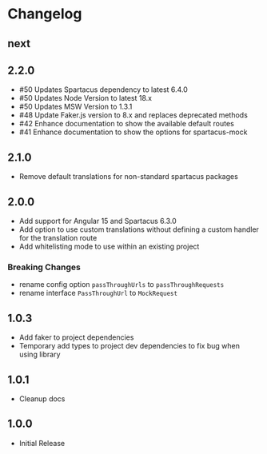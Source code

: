 # Changelog

## next

## 2.2.0

- #50 Updates Spartacus dependency to latest 6.4.0
- #50 Updates Node Version to latest 18.x
- #50 Updates MSW Version to 1.3.1
- #48 Update Faker.js version to 8.x and replaces deprecated methods
- #42 Enhance documentation to show the available default routes
- #41 Enhance documentation to show the options for spartacus-mock

## 2.1.0

- Remove default translations for non-standard spartacus packages

## 2.0.0

- Add support for Angular 15 and Spartacus 6.3.0
- Add option to use custom translations without defining a custom handler for the translation route
- Add whitelisting mode to use within an existing project

### Breaking Changes

- rename config option `passThroughUrls` to `passThroughRequests`
- rename interface `PassThroughUrl` to `MockRequest`

## 1.0.3

- Add faker to project dependencies
- Temporary add types to project dev dependencies to fix bug when using library

## 1.0.1

- Cleanup docs

## 1.0.0

- Initial Release

